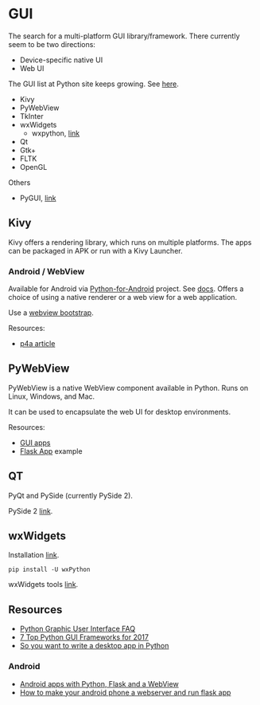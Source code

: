 # GUI

The search for a multi-platform GUI library/framework. There currently seem to be two directions:

- Device-specific native UI
- Web UI

The GUI list at Python site keeps growing. See [here](https://wiki.python.org/moin/GuiProgramming).

- Kivy
- PyWebView
- TkInter
- wxWidgets
	- wxpython, [link](http://www.wxpython.org/)
- Qt
- Gtk+
- FLTK
- OpenGL

Others 

- PyGUI, [link](http://www.cosc.canterbury.ac.nz/greg.ewing/python_gui/)

## Kivy

Kivy offers a rendering library, which runs on multiple platforms. The apps can be packaged in APK or run with a Kivy Launcher.

### Android / WebView

Available for Android via [Python-for-Android](https://github.com/kivy/python-for-android) project. See [docs](https://python-for-android.readthedocs.io/en/latest/quickstart/). Offers a choice of using a native renderer or a web view for a web application.

Use a [webview bootstrap](https://github.com/kivy/python-for-android/tree/master/pythonforandroid/bootstraps/webview).

Resources:

- [p4a article](https://www.techiediaries.com/python/how-to-develop-and-build-android-mobile-apps-with-python/)

## PyWebView 

PyWebView is a native WebView component available in Python. Runs on Linux, Windows, and Mac.

It can be used to encapsulate the web UI for desktop environments.

Resources:

- [GUI apps](https://www.techiediaries.com/python/how-to-build-cross-platform-desktop-gui-based-apps-with-python-and-web-technologies-and-frameworks/)
- [Flask App](https://github.com/r0x0r/pywebview/tree/master/examples/flask_app) example

## QT

PyQt and PySide (currently PySide 2).

PySide 2 [link](https://wiki.qt.io/Qt_for_Python).

## wxWidgets

Installation [link](https://wiki.wxpython.org/How%20to%20install%20wxPython).

`pip install -U wxPython`

wxWidgets tools [link](https://wiki.wxwidgets.org/Tools).


## Resources

- [Python Graphic User Interface FAQ](https://docs.python.org/3/faq/gui.html)
- [7 Top Python GUI Frameworks for 2017](https://insights.dice.com/2017/08/07/7-top-python-gui-frameworks-for-2017-2/)
- [So you want to write a desktop app in Python](http://takluyver.github.io/posts/so-you-want-to-write-a-desktop-app-in-python.html)

### Android

- [Android apps with Python, Flask and a WebView](https://blog.kivy.org/2016/05/android-apps-with-python-flask-and-a-webview/)
- [How to make your android phone a webserver and run flask app](http://neilkarwasra.blogspot.com/2017/08/how-to-install-and-run-python-flask-web_15.html)
